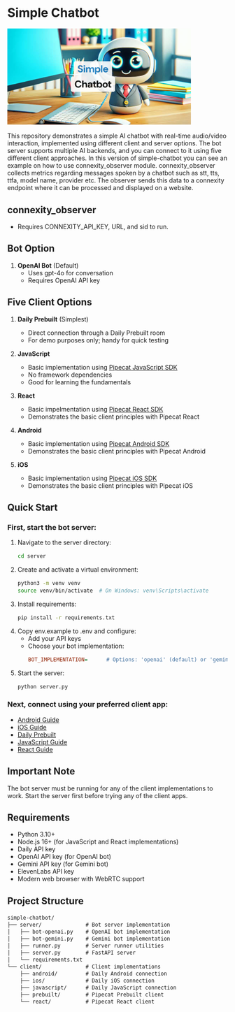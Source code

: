 # Simple Chatbot

<img src="image.png" width="420px">

This repository demonstrates a simple AI chatbot with real-time audio/video interaction, implemented using different client and server options. The bot server supports multiple AI backends, and you can connect to it using five different client approaches.
In this version of simple-chatbot you can see an example on how to use connexity_observer module.
connexity_observer collects metrics regarding messages spoken by a chatbot such as stt, tts, ttfa, model name, provider etc. The observer sends this data to a connexity endpoint where it can be processed and displayed on a website. 

## connexity_observer
   - Requires CONNEXITY_API_KEY, URL, and sid to run.

## Bot Option

1. **OpenAI Bot** (Default)
   - Uses gpt-4o for conversation
   - Requires OpenAI API key


## Five Client Options

1. **Daily Prebuilt** (Simplest)

   - Direct connection through a Daily Prebuilt room
   - For demo purposes only; handy for quick testing

2. **JavaScript**

   - Basic implementation using [Pipecat JavaScript SDK](https://docs.pipecat.ai/client/js/introduction)
   - No framework dependencies
   - Good for learning the fundamentals

3. **React**

   - Basic impelmentation using [Pipecat React SDK](https://docs.pipecat.ai/client/react/introduction)
   - Demonstrates the basic client principles with Pipecat React

4. **Android**

   - Basic implementation using [Pipecat Android SDK](https://docs.pipecat.ai/client/android/introduction)
   - Demonstrates the basic client principles with Pipecat Android

5. **iOS**
   - Basic implementation using [Pipecat iOS SDK](https://docs.pipecat.ai/client/ios/introduction)
   - Demonstrates the basic client principles with Pipecat iOS

## Quick Start

### First, start the bot server:

1. Navigate to the server directory:
   ```bash
   cd server
   ```
2. Create and activate a virtual environment:
   ```bash
   python3 -m venv venv
   source venv/bin/activate  # On Windows: venv\Scripts\activate
   ```
3. Install requirements:
   ```bash
   pip install -r requirements.txt
   ```
4. Copy env.example to .env and configure:
   - Add your API keys
   - Choose your bot implementation:
     ```ini
     BOT_IMPLEMENTATION=      # Options: 'openai' (default) or 'gemini'
     ```
5. Start the server:
   ```bash
   python server.py
   ```

### Next, connect using your preferred client app:

- [Android Guide](client/android/README.md)
- [iOS Guide](client/ios/README.md)
- [Daily Prebuilt](client/prebuilt/README.md)
- [JavaScript Guide](client/javascript/README.md)
- [React Guide](client/react/README.md)

## Important Note

The bot server must be running for any of the client implementations to work. Start the server first before trying any of the client apps.

## Requirements

- Python 3.10+
- Node.js 16+ (for JavaScript and React implementations)
- Daily API key
- OpenAI API key (for OpenAI bot)
- Gemini API key (for Gemini bot)
- ElevenLabs API key
- Modern web browser with WebRTC support

## Project Structure

```
simple-chatbot/
├── server/              # Bot server implementation
│   ├── bot-openai.py    # OpenAI bot implementation
│   ├── bot-gemini.py    # Gemini bot implementation
│   ├── runner.py        # Server runner utilities
│   ├── server.py        # FastAPI server
│   └── requirements.txt
└── client/              # Client implementations
    ├── android/         # Daily Android connection
    ├── ios/             # Daily iOS connection
    ├── javascript/      # Daily JavaScript connection
    ├── prebuilt/        # Pipecat Prebuilt client
    └── react/           # Pipecat React client
```
